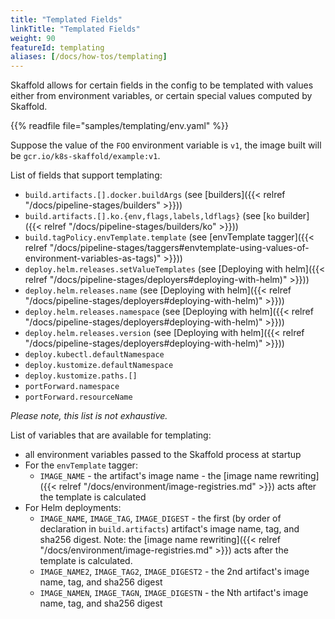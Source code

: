 ```yaml
---
title: "Templated Fields"
linkTitle: "Templated Fields"
weight: 90
featureId: templating
aliases: [/docs/how-tos/templating]
---
```


Skaffold allows for certain fields in the config to be templated with values either from environment variables, or certain special values computed by Skaffold.

{{% readfile file="samples/templating/env.yaml" %}}

Suppose the value of the `FOO` environment variable is `v1`, the image built
will be `gcr.io/k8s-skaffold/example:v1`.

List of fields that support templating:

* `build.artifacts.[].docker.buildArgs` (see [builders]({{< relref "/docs/pipeline-stages/builders" >}}))
* `build.artifacts.[].ko.{env,flags,labels,ldflags}` (see [`ko` builder]({{< relref "/docs/pipeline-stages/builders/ko" >}}))
* `build.tagPolicy.envTemplate.template` (see [envTemplate tagger]({{< relref "/docs/pipeline-stages/taggers#envtemplate-using-values-of-environment-variables-as-tags)" >}}))
* `deploy.helm.releases.setValueTemplates` (see [Deploying with helm]({{< relref "/docs/pipeline-stages/deployers#deploying-with-helm)" >}}))
* `deploy.helm.releases.name` (see [Deploying with helm]({{< relref "/docs/pipeline-stages/deployers#deploying-with-helm)" >}}))
* `deploy.helm.releases.namespace` (see [Deploying with helm]({{< relref "/docs/pipeline-stages/deployers#deploying-with-helm)" >}}))
* `deploy.helm.releases.version` (see [Deploying with helm]({{< relref "/docs/pipeline-stages/deployers#deploying-with-helm)" >}}))
* `deploy.kubectl.defaultNamespace`
* `deploy.kustomize.defaultNamespace`
* `deploy.kustomize.paths.[]`
* `portForward.namespace`
* `portForward.resourceName`

_Please note, this list is not exhaustive._

List of variables that are available for templating:

* all environment variables passed to the Skaffold process at startup
* For the `envTemplate` tagger:
  * `IMAGE_NAME` - the artifact's image name - the [image name rewriting]({{< relref "/docs/environment/image-registries.md" >}}) acts after the template is calculated
* For Helm deployments:
  * `IMAGE_NAME`, `IMAGE_TAG`, `IMAGE_DIGEST` - the first (by order of declaration in `build.artifacts`) artifact's image name, tag, and sha256 digest. Note: the [image name rewriting]({{< relref "/docs/environment/image-registries.md" >}}) acts after the template is calculated.
  * `IMAGE_NAME2`, `IMAGE_TAG2`, `IMAGE_DIGEST2` - the 2nd artifact's image name, tag, and sha256 digest
  * `IMAGE_NAMEN`, `IMAGE_TAGN`, `IMAGE_DIGESTN` - the Nth artifact's image name, tag, and sha256 digest
